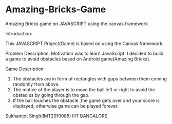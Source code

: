 # Amazing-Bricks-Game
Amazing Bricks game on JAVASCRIPT using the canvas framework


Introduction:

This JAVASCRIPT Project(Game) is based on using the Canvas framework.


Problem Description:
Motivation was to learn JavaScript. I decided to build a game to
avoid obstacles based on Android game(Amazing Bricks).

Game Description:

1. The obstacles are in form of rectangles with gaps between them coming
    randomly from above.
2. The motive of the player is to move the ball left or right to avoid the
    obstacles by going through the gap.
3. If the ball touches the obstacle ,the game gets over and your score is
    displayed, otherwise game can be played forever.




Sukhamjot Singh(IMT2019085)
IIIT BANGALORE
